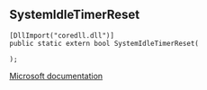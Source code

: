## SystemIdleTimerReset

```
[DllImport("coredll.dll")]
public static extern bool SystemIdleTimerReset(
   
);
```

[Microsoft documentation](https://docs.microsoft.com/en-us/windows/win32/api/ceddk/nf-ceddk-systemidletimerreset)
